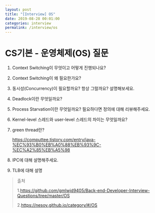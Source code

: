 ```yaml
---
layout: post
title: "[Interview] OS"
date: 2019-08-28 00:01:00
categories: interview
permalink: /interview/os
---
```




# CS기본 - 운영체제(OS) 질문

1. Context Switching이 무엇이고 어떻게 진행되나요?

2. Context Switching이 왜 필요한가요?

3. 동시성(Concurrency)이 필요할까요? 항상 그럴까요? 설명해보세요.

4. Deadlock이란 무엇일까요? 

5. Process Starvation이란 무엇일까요? 필요하다면 정의에 대해 리뷰해주세요.

6. Kernel-level 스레드와 user-level 스레드의 차이는 무엇일까요?

7. green thread란?

   <https://computtee.tistory.com/entry/java-%EC%93%B0%EB%A0%88%EB%93%9C-%EC%A2%85%EB%A5%98>

8. IPC에 대해 설명해주세요.

9. TLB에 대해 설명

> 출처
>
> 1.<https://github.com/gmlwjd9405/Back-end-Developer-Interview-Questions/tree/master/OS>
>
> 2.<https://nesoy.github.io/category/#/OS>